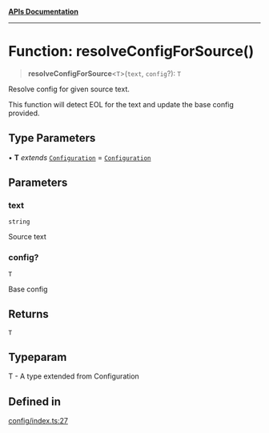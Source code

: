 [**APIs Documentation**](../README.md)

***

# Function: resolveConfigForSource()

> **resolveConfigForSource**\<`T`\>(`text`, `config`?): `T`

Resolve config for given source text.

This function will detect EOL for the text and update the base config provided.

## Type Parameters

• **T** *extends* [`Configuration`](../interfaces/Configuration.md) = [`Configuration`](../interfaces/Configuration.md)

## Parameters

### text

`string`

Source text

### config?

`T`

Base config

## Returns

`T`

## Typeparam

T - A type extended from Configuration

## Defined in

[config/index.ts:27](https://github.com/daidodo/format-imports/blob/396a5ae1c6a0ea65fb94ddc38f9df2bc3a9229ed/src/lib/config/index.ts#L27)

